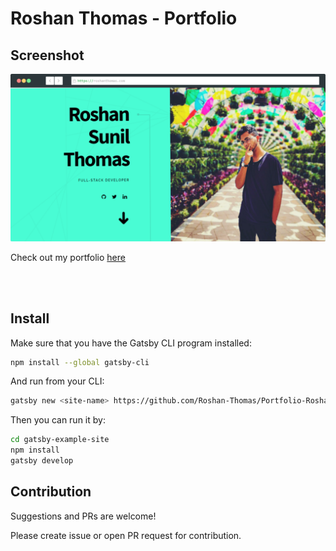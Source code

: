 # Roshan Thomas - Portfolio

## Screenshot

![Screenshot](./src/assets/img/mockup.png)

Check out my portfolio [here](https://roshanthomas.netlify.app/)

<br>
<br>

## Install

Make sure that you have the Gatsby CLI program installed:

```sh
npm install --global gatsby-cli
```

And run from your CLI:

```sh
gatsby new <site-name> https://github.com/Roshan-Thomas/Portfolio-RoshanThomas
```

Then you can run it by:

```sh
cd gatsby-example-site
npm install
gatsby develop
```


## Contribution

Suggestions and PRs are welcome!

Please create issue or open PR request for contribution.


